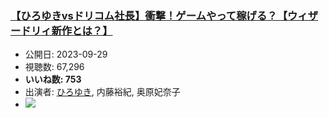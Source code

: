 ### [【ひろゆきvsドリコム社長】衝撃！ゲームやって稼げる？【ウィザードリィ新作とは？】](https://www.youtube.com/watch?v=MUL_GI9Y4XM)
-   公開日: 2023-09-29
-   視聴数: 67,296
-   **いいね数: 753**
-   出演者: [ひろゆき](/rehacq_fan/people/ひろゆき "wikilink"), 内藤裕紀, 奥原妃奈子
- [![](https://img.youtube.com/vi/MUL_GI9Y4XM/hqdefault.jpg)](https://www.youtube.com/watch?v=MUL_GI9Y4XM)
